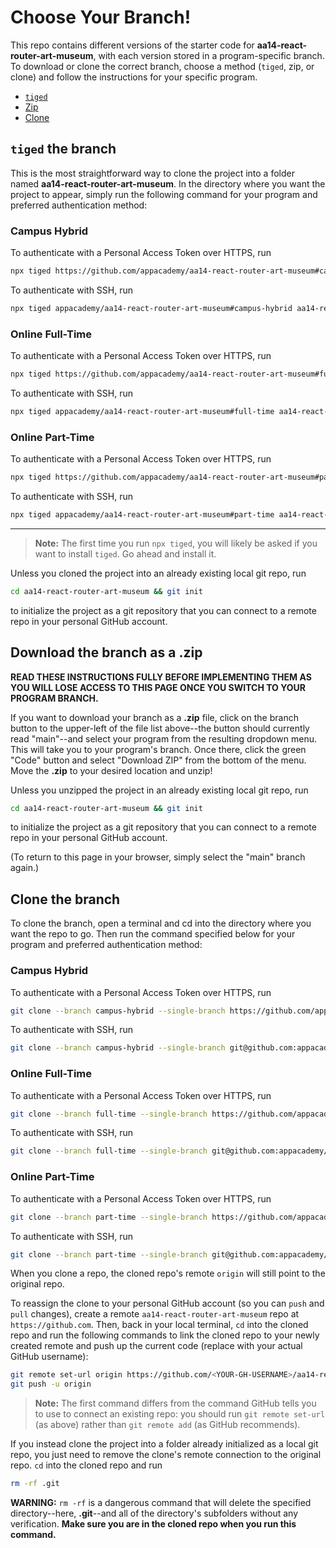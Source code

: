 # Choose Your Branch!

This repo contains different versions of the starter code for **aa14-react-router-art-museum**,
with each version stored in a program-specific branch. To download or clone the
correct branch, choose a method (`tiged`, zip, or clone) and follow the
instructions for your specific program.

* [`tiged`](#tiged-the-branch)
* [Zip](#download-the-branch-as-a-zip)
* [Clone](#clone-the-branch)

## `tiged` the branch

This is the most straightforward way to clone the project into a folder named
**aa14-react-router-art-museum**. In the directory where you want the project to appear, simply
run the following command for your program and preferred authentication method:

### Campus Hybrid

To authenticate with a Personal Access Token over HTTPS, run

```sh
npx tiged https://github.com/appacademy/aa14-react-router-art-museum#campus-hybrid aa14-react-router-art-museum
```

To authenticate with SSH, run

```sh
npx tiged appacademy/aa14-react-router-art-museum#campus-hybrid aa14-react-router-art-museum
```

### Online Full-Time

To authenticate with a Personal Access Token over HTTPS, run

```sh
npx tiged https://github.com/appacademy/aa14-react-router-art-museum#full-time aa14-react-router-art-museum
```

To authenticate with SSH, run

```sh
npx tiged appacademy/aa14-react-router-art-museum#full-time aa14-react-router-art-museum
```

### Online Part-Time

To authenticate with a Personal Access Token over HTTPS, run

```sh
npx tiged https://github.com/appacademy/aa14-react-router-art-museum#part-time aa14-react-router-art-museum
```

To authenticate with SSH, run

```sh
npx tiged appacademy/aa14-react-router-art-museum#part-time aa14-react-router-art-museum
```

-----

> **Note:** The first time you run `npx tiged`, you will likely be asked if you
> want to install `tiged`. Go ahead and install it.

Unless you cloned the project into an already existing local git repo, run

```sh
cd aa14-react-router-art-museum && git init
```

to initialize the project as a git repository that you can connect to a remote
repo in your personal GitHub account.

## Download the branch as a .zip

**READ THESE INSTRUCTIONS FULLY BEFORE IMPLEMENTING THEM AS YOU WILL LOSE ACCESS
TO THIS PAGE ONCE YOU SWITCH TO YOUR PROGRAM BRANCH.**

If you want to download your branch as a __.zip__ file, click on the branch
button to the upper-left of the file list above--the button should currently
read "main"--and select your program from the resulting dropdown menu. This will
take you to your program's branch. Once there, click the green "Code" button and
select "Download ZIP" from the bottom of the menu. Move the __.zip__ to your
desired location and unzip!

Unless you unzipped the project in an already existing local git repo, run

```sh
cd aa14-react-router-art-museum && git init
```

to initialize the project as a git repository that you can connect to a remote
repo in your personal GitHub account.

(To return to this page in your browser, simply select the "main" branch again.)

## Clone the branch

To clone the branch, open a terminal and cd into the directory where you want
the repo to go. Then run the command specified below for your program and
preferred authentication method:

### Campus Hybrid

To authenticate with a Personal Access Token over HTTPS, run

```sh
git clone --branch campus-hybrid --single-branch https://github.com/appacademy/aa14-react-router-art-museum.git
```

To authenticate with SSH, run

```sh
git clone --branch campus-hybrid --single-branch git@github.com:appacademy/aa14-react-router-art-museum.git
```

### Online Full-Time

To authenticate with a Personal Access Token over HTTPS, run

```sh
git clone --branch full-time --single-branch https://github.com/appacademy/aa14-react-router-art-museum.git
```

To authenticate with SSH, run

```sh
git clone --branch full-time --single-branch git@github.com:appacademy/aa14-react-router-art-museum.git
```

### Online Part-Time

To authenticate with a Personal Access Token over HTTPS, run

```sh
git clone --branch part-time --single-branch https://github.com/appacademy/aa14-react-router-art-museum.git
```

To authenticate with SSH, run

```sh
git clone --branch part-time --single-branch git@github.com:appacademy/aa14-react-router-art-museum.git
```

When you clone a repo, the cloned repo's remote `origin` will still point to the
original repo.

To reassign the clone to your personal GitHub account (so you can `push` and
`pull` changes), create a remote `aa14-react-router-art-museum` repo at `https://github.com`.
Then, back in your local terminal, `cd` into the cloned repo and run the
following commands to link the cloned repo to your newly created remote and push
up the current code (replace <YOUR-GH-USERNAME> with your actual GitHub username):

```sh
git remote set-url origin https://github.com/<YOUR-GH-USERNAME>/aa14-react-router-art-museum
git push -u origin
```

 > **Note:** The first command differs from the command GitHub tells you to use
 > to connect an existing repo: you should run `git remote set-url` (as above)
 > rather than `git remote add` (as GitHub recommends).

 If you instead clone the project into a folder already initialized as a local
 git repo, you just need to remove the clone's remote connection to the original
 repo. `cd` into the cloned repo and run

 ```sh
 rm -rf .git
 ```

**WARNING:** `rm -rf` is a dangerous command that will delete the specified
directory--here, __.git__--and all of the directory's subfolders without any
verification. **Make sure you are in the cloned repo when you run this
command.**
